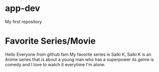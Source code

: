 # app-dev
My first repository
# Favorite Series/Movie
Hello Everyone from github fam My favorite series is Saiki K, Saiki K is an Anime series that is about a young man who has 
a superpower its genre is comedy and I love to watch it everytime I'm alone.
